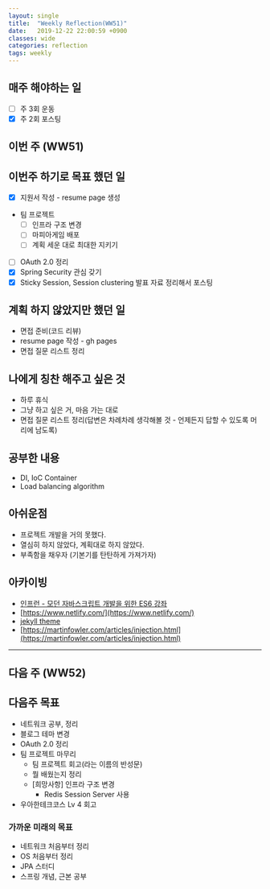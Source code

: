 ```yaml
---
layout: single
title:  "Weekly Reflection(WW51)"
date:   2019-12-22 22:00:59 +0900
classes: wide
categories: reflection
tags: weekly
---
```


## 매주 해야하는 일

- [ ] 주 3회 운동
- [x] 주 2회 포스팅

## 이번 주 (WW51)

## 이번주 하기로 목표 했던 일

- [x] 지원서 작성 - resume page 생성
- 팀 프로젝트
  - [ ] 인프라 구조 변경
  - [ ] 마피아게임 배포
  - [ ] 계획 세운 대로 최대한 지키기
- [ ] OAuth 2.0 정리
- [x] Spring Security 관심 갖기
- [x] Sticky Session, Session clustering 발표 자료 정리해서 포스팅

## 계획 하지 않았지만 했던 일

- 면접 준비(코드 리뷰)
- resume page 작성 - gh pages
- 면접 질문 리스트 정리

## 나에게 칭찬 해주고 싶은 것

- 하루 휴식
- 그냥 하고 싶은 거, 마음 가는 대로
- 면접 질문 리스트 정리(답변은 차례차례 생각해볼 것 - 언제든지 답할 수 있도록 머리에 남도록)

## 공부한 내용

- DI, IoC Container
- Load balancing algorithm

## 아쉬운점

- 프로젝트 개발을 거의 못했다.
- 열심히 하지 않았다, 계획대로 하지 않았다.
- 부족함을 채우자 (기본기를 탄탄하게 가져가자)

## 아카이빙

- [인프런 - 모던 자바스크립트 개발을 위한 ES6 강좌](https://www.inflearn.com/course/es6-%EA%B0%95%EC%A2%8C-%EC%9E%90%EB%B0%94%EC%8A%A4%ED%81%AC%EB%A6%BD%ED%8A%B8/dashboard)
- [https://www.netlify.com/](https://www.netlify.com/)
- [jekyll theme](http://jekyllthemes.org/)
- [https://martinfowler.com/articles/injection.html](https://martinfowler.com/articles/injection.html)

---

## 다음 주 (WW52)

## 다음주 목표

- 네트워크 공부, 정리
- 블로그 테마 변경
- OAuth 2.0 정리
- 팀 프로젝트 마무리
  - 팀 프로젝트 회고(라는 이름의 반성문)
  - 뭘 배웠는지 정리
  - [희망사항] 인프라 구조 변경
    - Redis Session Server 사용
- 우아한테크코스 Lv 4 회고

### 가까운 미래의 목표

- 네트워크 처음부터 정리
- OS 처음부터 정리
- JPA 스터디
- 스프링 개념, 근본 공부
